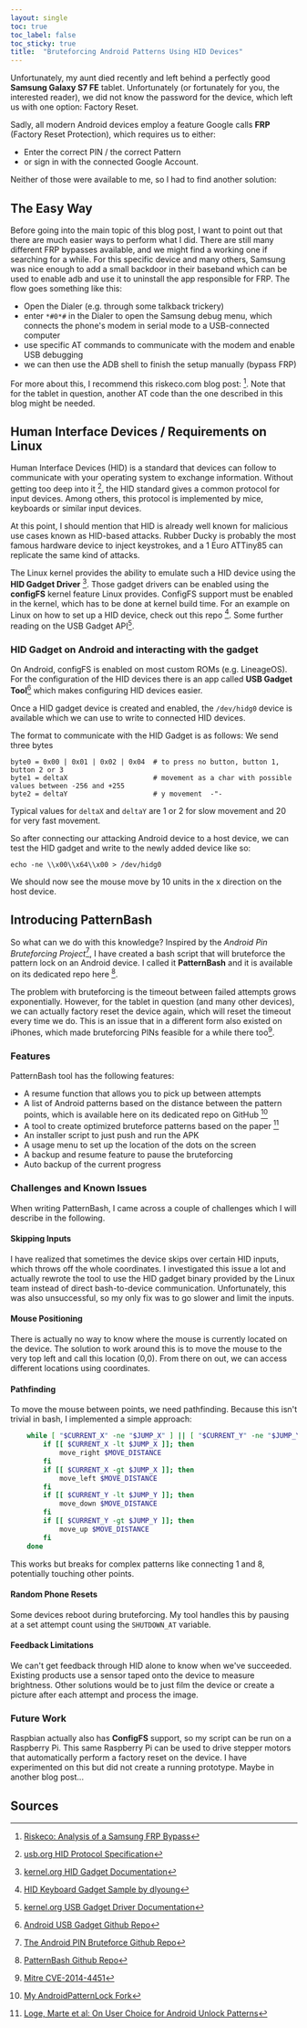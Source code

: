 ```yaml
---
layout: single
toc: true
toc_label: false
toc_sticky: true
title:  "Bruteforcing Android Patterns Using HID Devices"
---
```


Unfortunately, my aunt died recently and left behind a perfectly good **Samsung Galaxy S7 FE** tablet. Unfortunately (or fortunately for you, the interested reader), we did not know the password for the device, which left us with one option: Factory Reset.

Sadly, all modern Android devices employ a feature Google calls **FRP** (Factory Reset Protection), which requires us to either:
- Enter the correct PIN / the correct Pattern
- or sign in with the connected Google Account.

Neither of those were available to me, so I had to find another solution:

## The Easy Way
Before going into the main topic of this blog post, I want to point out that there are much easier ways to perform what I did. There are still many different FRP bypasses available, and we might find a working one if searching for a while.
For this specific device and many others, Samsung was nice enough to add a small backdoor in their baseband which can be used to enable adb and use it to uninstall the app responsible for FRP. The flow goes something like this:
- Open the Dialer (e.g. through some talkback trickery)
- enter `*#0*#` in the Dialer to open the Samsung debug menu, which connects the phone's modem in serial mode to a USB-connected computer
- use specific AT commands to communicate with the modem and enable USB debugging
- we can then use the ADB shell to finish the setup manually (bypass FRP)

For more about this, I recommend this riskeco.com blog post: [^frp-bypass]. Note that for the tablet in question, another AT code than the one described in this blog might be needed.

## Human Interface Devices / Requirements on Linux
Human Interface Devices (HID) is a standard that devices can follow to communicate with your operating system to exchange information.
Without getting too deep into it [^hid-specs], the HID standard gives a common protocol for input devices.
Among others, this protocol is implemented by mice, keyboards or similar input devices.

At this point, I should mention that HID is already well known for malicious use cases known as HID-based attacks. Rubber Ducky is probably the most famous hardware device to inject keystrokes, and a 1 Euro ATTiny85 can replicate the same kind of attacks.

The Linux kernel provides the ability to emulate such a HID device using the **HID Gadget Driver** [^hid-gadget-driver].
Those gadget drivers can be enabled using the **configFS** kernel feature Linux provides. ConfigFS support must be enabled in the kernel, which has to be done at kernel build time.
For an example on Linux on how to set up a HID device, check out this repo [^hid-sample].
Some further reading on the USB Gadget API[^kernel-gadget-api].


### HID Gadget on Android and interacting with the gadget
On Android, configFS is enabled on most custom ROMs (e.g. LineageOS). For the configuration of the HID devices there is an app called **USB Gadget Tool**[^usb-gadget-tool] which makes configuring HID devices easier.

Once a HID gadget device is created and enabled, the `/dev/hidg0` device is available which we can use to write to connected HID devices.

The format to communicate with the HID Gadget is as follows:
We send three bytes
```
byte0 = 0x00 | 0x01 | 0x02 | 0x04  # to press no button, button 1, button 2 or 3
byte1 = deltaX                     # movement as a char with possible values between -256 and +255
byte2 = deltaY                     # y movement  -"-
```
Typical values for `deltaX` and `deltaY` are 1 or 2 for slow movement and 20 for very fast movement.

So after connecting our attacking Android device to a host device, we can test the HID gadget and write to the newly added device like so:
```
echo -ne \\x00\\x64\\x00 > /dev/hidg0
```
We should now see the mouse move by 10 units in the x direction on the host device.

## Introducing PatternBash
So what can we do with this knowledge? Inspired by the *Android Pin Bruteforcing Project*[^pin-bruteforce-repo], I have created a bash script that will bruteforce the pattern lock on an Android device. I called it **PatternBash** and it is available on its dedicated repo here [^patternbash-repo].

The problem with bruteforcing is the timeout between failed attempts grows exponentially. However, for the tablet in question (and many other devices), we can actually factory reset the device again, which will reset the timeout every time we do.
This is an issue that in a different form also existed on iPhones, which made bruteforcing PINs feasible for a while there too[^iphone-brute].

### Features
PatternBash tool has the following features:
- A resume function that allows you to pick up between attempts
- A list of Android patterns based on the distance between the pattern points, which is available here on its dedicated repo on GitHub [^all-pattern-repo]
- A tool to create optimized bruteforce patterns based on the paper [^pattern-frequency]
- An installer script to just push and run the APK
- A usage menu to set up the location of the dots on the screen
- A backup and resume feature to pause the bruteforcing
- Auto backup of the current progress

### Challenges and Known Issues
When writing PatternBash, I came across a couple of challenges which I will describe in the following.

#### Skipping Inputs
I have realized that sometimes the device skips over certain HID inputs, which throws off the whole coordinates. I investigated this issue a lot and actually rewrote the tool to use the HID gadget binary provided by the Linux team instead of direct bash-to-device communication.
Unfortunately, this was also unsuccessful, so my only fix was to go slower and limit the inputs.

#### Mouse Positioning
There is actually no way to know where the mouse is currently located on the device. The solution to work around this is to move the mouse to the very top left and call this location (0,0). From there on out, we can access different locations using coordinates.

#### Pathfinding
To move the mouse between points, we need pathfinding. Because this isn't trivial in bash, I implemented a simple approach:
```bash
    while [ "$CURRENT_X" -ne "$JUMP_X" ] || [ "$CURRENT_Y" -ne "$JUMP_Y" ]; do
        if [[ $CURRENT_X -lt $JUMP_X ]]; then
            move_right $MOVE_DISTANCE
        fi
        if [[ $CURRENT_X -gt $JUMP_X ]]; then
            move_left $MOVE_DISTANCE
        fi
        if [[ $CURRENT_Y -lt $JUMP_Y ]]; then
            move_down $MOVE_DISTANCE
        fi
        if [[ $CURRENT_Y -gt $JUMP_Y ]]; then
            move_up $MOVE_DISTANCE
        fi
    done
```
This works but breaks for complex patterns like connecting 1 and 8, potentially touching other points.

#### Random Phone Resets
Some devices reboot during bruteforcing. My tool handles this by pausing at a set attempt count using the `SHUTDOWN_AT` variable.

#### Feedback Limitations
We can't get feedback through HID alone to know when we've succeeded. Existing products use a sensor taped onto the device to measure brightness. Other solutions would be to just film the device or create a picture after each attempt and process the image.

### Future Work
Raspbian actually also has **ConfigFS** support, so my script can be run on a Raspberry Pi. This same Raspberry Pi can be used to drive stepper motors that automatically perform a factory reset on the device. I have experimented on this but did not create a running prototype. Maybe in another blog post...

## Sources
[^frp-bypass]: [Riskeco: Analysis of a Samsung FRP Bypass](https://blog-cyber.riskeco.com/en/analysis-of-samsung-frp-bypass/)
[^pattern-frequency]: [Loge, Marte et al: On User Choice for Android Unlock Patterns](https://web.archive.org/web/20230527233502/http://www.usablesecurity.net/USEC/NDSS/wp-content/uploads/2018/03/01-on-user-choice-for-android-unlock-patterns.pdf)
[^pin-bruteforce-repo]: [The Android PIN Bruteforce Github Repo](https://github.com/urbanadventurer/Android-PIN-Bruteforce)
[^patternbash-repo]: [PatternBash Github Repo](https://github.com/0xE0-rng/PatternBash)
[^usb-gadget-tool]: [Android USB Gadget Github Repo](https://github.com/tejado/android-usb-gadget)
[^all-pattern-repo]: [My AndroidPatternLock Fork](https://github.com/0xE0-rng/AndroidPatternLock/tree/50eac641818bfb03b1a102c39b4e3c71dafac1bd)
[^kernel-gadget-api]: [kernel.org USB Gadget Driver Documentation](https://www.kernel.org/doc/html/v5.0/driver-api/usb/gadget.html)
[^hid-gadget-driver]: [kernel.org HID Gadget Documentation](https://www.kernel.org/doc/html/latest/usb/gadget_hid.html)
[^hid-specs]: [usb.org HID Protocol Specification](https://usb.org/sites/default/files/hut1_4.pdf)
[^hid-sample]: [HID Keyboard Gadget Sample by dlyoung](https://github.com/qlyoung/keyboard-gadget/blob/master/gadget-setup.sh)
[^iphone-brute]: [Mitre CVE-2014-4451](https://cve.mitre.org/cgi-bin/cvename.cgi?name=CVE-2014-4451)
[^iphone-burte2]: [Blackbox Bruteforcing](https://insinuator.net/2015/04/apple-ios-pin-bruteforce/)